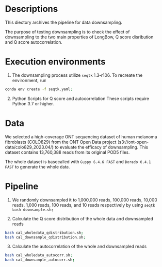 # Descriptions
This diectory archives the pipeline for data downsampling.

The purpose of testing downsampling is to check the effect of downsampling to the two main properties of LongBow, Q score disribution and Q score autocorrelation.

# Execution environments
1. The downsampling process utilize `seqtk` 1.3-r106. To recreate the environment, run
```bash
conda env create -f seqtk.yaml;
```

2. Python Scripts for Q score and autocorrelation
These scripts require Python 3.7 or higher.


# Data
We selected a high-coverage ONT sequencing dataset of human melanoma fibroblasts (COLO829) from the ONT Open Data project (s3://ont-open-data/colo829_2023.04/) to evaluate the efficacy of downsampling. This dataset contains 13,760,388 reads from its original POD5 files.

The whole dataset is basecalled with `Guppy 6.4.6 FAST` and `Dorado 0.4.1 FAST` to generate the whole data.


# Pipeline
1. We randomly downsampled it to 1,000,000 reads, 100,000 reads, 10,000 reads, 1,000 reads, 100 reads, and 10 reads respectively by using `seqtk`
`bash downsample.sh;`

2. Calculate the Q score distribution of the whole data and downsampled reads
```bash
bash cal_wholedata_qdistribution.sh;
bash cal_downsample_qdistribution.sh;
```

3. Calculate the autocorrelation of the whole and downsampled reads
```bash
bash cal_wholedata_autocorr.sh;
bash cal_downsample_autocorr.sh;
```
